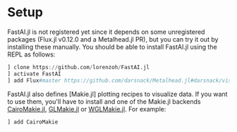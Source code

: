 # Setup

FastAI.jl is not registered yet since it depends on some unregistered packages (Flux.jl v0.12.0 and a Metalhead.jl PR), but you can try it out by installing these manually. You should be able to install FastAI.jl using the REPL as follows:

```julia
] clone https://github.com/lorenzoh/FastAI.jl
] activate FastAI
] add Flux#master https://github.com/darsnack/Metalhead.jl#darsnack/vision-refactor
```

FastAI.jl also defines [Makie.jl] plotting recipes to visualize data. If you want to use them, you'll have to install and one of the Makie.jl backends [CairoMakie.jl](https://github.com/JuliaPlots/CairoMakie.jl), [GLMakie.jl](https://github.com/JuliaPlots/GLMakie.jl) or [WGLMakie.jl](https://github.com/JuliaPlots/WGLMakie.jl). For example:

```julia
] add CairoMakie
```